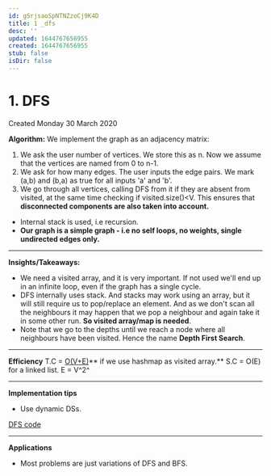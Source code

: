 ```yaml
---
id: gSrjsaoSpNTNZzoCj9K4D
title: 1 _dfs
desc: ''
updated: 1644767656955
created: 1644767656955
stub: false
isDir: false
---
```

# 1. DFS
Created Monday 30 March 2020

**Algorithm:**
We implement the graph as an adjacency matrix:

1. We ask the user number of vertices. We store this as n. Now we assume that the vertices are named from 0 to n-1.
2. We ask for how many edges. The user inputs the edge pairs. We mark (a,b) and (b,a) as true for all inputs 'a' and 'b'.
3. We go through all vertices, calling DFS from it if they are absent from visited, at the same time checking if visited.size()<V. This ensures that **disconnected components are also taken into account.**



* Internal stack is used, i.e recursion.
* **Our graph is a simple graph - i.e no self loops, no weights, single undirected edges only.**


*****

**Insights/Takeaways:**

* We need a visited array, and it is very important. If not used we'll end up in an infinite loop, even if the graph has a single cycle.
* DFS internally uses stack. And stacks may work using an array, but it will still require us to pop/replace an element. And as we don't scan all the neighbours it may happen that we pop a neighbour and again take it in some other run. **So visited array/map is needed**.
* Note that we go to the depths until we reach a node where all neighbours have been visited. Hence the name **Depth First Search**.


*****

**Efficiency**
T.C = [O(V+E)](https://stackoverflow.com/a/11468717/11392807)** if we use hashmap as visited array.**
S.C = O(E) for a linked list.
E = V^2^


*****

**Implementation tips**

* Use dynamic DSs.

[DFS code](./Codes/DFS.cpp)

*****

**Applications**

* Most problems are just variations of DFS and BFS.


